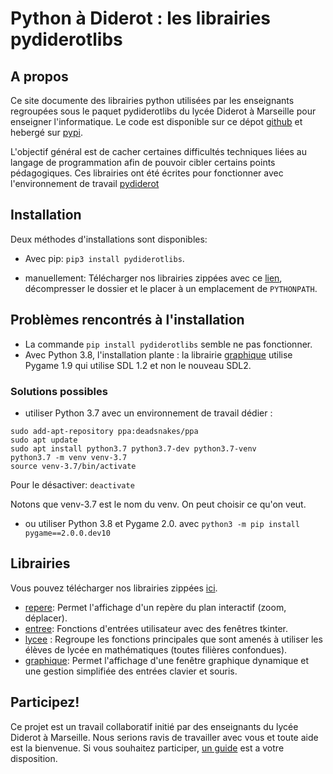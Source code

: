 # Python à Diderot : les librairies pydiderotlibs
## A propos
Ce site documente des librairies python utilisées par les enseignants regroupées sous le paquet pydiderotlibs du lycée Diderot à Marseille pour enseigner l'informatique. Le code est disponible sur ce dépot [github](https://github.com/cspaier/pydiderotlibs) et hebergé sur [pypi](https://pypi.org/project/pydiderotlibs/).

L'objectif général est de cacher certaines difficultés techniques liées au langage de programmation afin de pouvoir cibler certains points pédagogiques. Ces librairies ont été écrites pour fonctionner avec l'environnement de travail [pydiderot](https://pydiderot.readthedocs.io)

## Installation
Deux méthodes d'installations sont disponibles:
- Avec pip: `pip3 install pydiderotlibs`.

- manuellement: Télécharger nos librairies zippées avec ce [lien](_static/pydiderotlibs.zip), décompresser le dossier et le placer à un emplacement de `PYTHONPATH`.

## Problèmes rencontrés à l'installation
- La commande `pip install pydiderotlibs` semble ne pas fonctionner.
- Avec Python 3.8, l'installation plante : la librairie [graphique](/librairies/graphique.html) utilise Pygame 1.9 qui utilise  SDL 1.2 et non le nouveau SDL2.
### Solutions possibles 
- utiliser Python 3.7 avec un environnement de travail dédier :
``` 
sudo add-apt-repository ppa:deadsnakes/ppa
sudo apt update
sudo apt install python3.7 python3.7-dev python3.7-venv
python3.7 -m venv venv-3.7
source venv-3.7/bin/activate
```
Pour le désactiver: `deactivate`

Notons que venv-3.7 est le nom du venv. On peut choisir ce qu'on veut.

- ou utiliser Python 3.8 et Pygame 2.0. avec `python3 -m pip install pygame==2.0.0.dev10`


## Librairies
 Vous pouvez télécharger nos librairies zippées [ici](_static/pydiderotlibs.zip).

- [repere](/librairies/repere.html): Permet l'affichage d'un repère du plan interactif (zoom, déplacer).
- [entree](/librairies/entree.html): Fonctions d'entrées utilisateur avec des fenêtres tkinter.
- [lycee](/librairies/lycee.html) : Regroupe les fonctions principales que sont amenés à utiliser les élèves de lycée en mathématiques (toutes filières confondues).
- [graphique](/librairies/graphique.html): Permet l'affichage d'une fenêtre graphique dynamique et une gestion simplifiée des entrées clavier et souris.


## Participez!
Ce projet est un travail collaboratif initié par des enseignants du lycée Diderot à Marseille. Nous serions ravis de travailler avec vous et toute aide est la bienvenue. Si vous souhaitez participer, [un guide](contributing.html) est a votre disposition.
